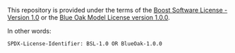 This repository is provided under the terms of the [Boost Software License - Version 1.0](LICENSES/BSL-1.0.txt) or the [Blue Oak Model License version 1.0.0](LICENSES/BlueOak-1.0.0.txt).

In other words:

```
SPDX-License-Identifier: BSL-1.0 OR BlueOak-1.0.0
```
